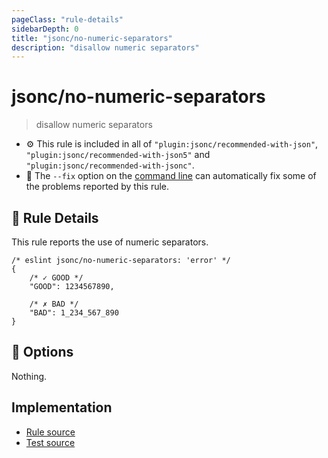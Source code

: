 ```yaml
---
pageClass: "rule-details"
sidebarDepth: 0
title: "jsonc/no-numeric-separators"
description: "disallow numeric separators"
---
```

# jsonc/no-numeric-separators

> disallow numeric separators

- :gear: This rule is included in all of `"plugin:jsonc/recommended-with-json"`, `"plugin:jsonc/recommended-with-json5"` and `"plugin:jsonc/recommended-with-jsonc"`.
- :wrench: The `--fix` option on the [command line](https://eslint.org/docs/user-guide/command-line-interface#fixing-problems) can automatically fix some of the problems reported by this rule.

## :book: Rule Details

This rule reports the use of numeric separators.


<eslint-code-block fix>

```json5
/* eslint jsonc/no-numeric-separators: 'error' */
{
    /* ✓ GOOD */
    "GOOD": 1234567890,

    /* ✗ BAD */
    "BAD": 1_234_567_890
}
```

</eslint-code-block>

## :wrench: Options

Nothing.

## Implementation

- [Rule source](https://github.com/ota-meshi/eslint-plugin-jsonc/blob/master/lib/rules/no-numeric-separators.ts)
- [Test source](https://github.com/ota-meshi/eslint-plugin-jsonc/blob/master/tests/lib/rules/no-numeric-separators.js)
